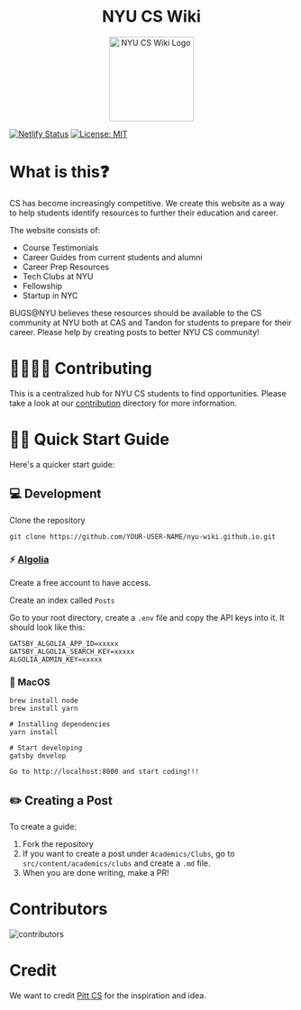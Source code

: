<h1 align="center">
  NYU CS Wiki
</h1>
<p align="center">
  <a href="https://bugs-nyu.github.io">
    <img alt="NYU CS Wiki Logo" src="https://raw.githubusercontent.com/BUGS-NYU/cs-resources/main/src/images/svg/logo.svg" width="150" />
  </a>
</p>

[![Netlify Status](https://api.netlify.com/api/v1/badges/a6a28e10-ca2d-4fd9-a679-051d66667ea1/deploy-status)](https://app.netlify.com/sites/keen-mayer-1607ef/deploys)
[![License: MIT](https://img.shields.io/badge/License-MIT-yellow.svg)](https://opensource.org/licenses/MIT)

# What is this❓

CS has become increasingly competitive. We create this website as a way to help students identify resources to further their education and career.

The website consists of:

- Course Testimonials
- Career Guides from current students and alumni
- Career Prep Resources
- Tech Clubs at NYU
- Fellowship
- Startup in NYC

BUGS@NYU believes these resources should be available to the CS community at NYU both at CAS and Tandon for students to prepare for their career. Please help by creating posts to better NYU CS community!

# 👨‍💻👩‍💻 Contributing

This is a centralized hub for NYU CS students to find opportunities. Please take a look at our [contribution](https://github.com/BUGS-NYU/cs-resources/tree/main/contributing) directory for more information.

# 🚀🚀 Quick Start Guide

Here's a quicker start guide:

## 💻 Development

Clone the repository

```
git clone https://github.com/YOUR-USER-NAME/nyu-wiki.github.io.git
```

### ⚡ [Algolia](https://www.algolia.com/)

Create a free account to have access.

Create an index called `Posts`

Go to your root directory, create a `.env` file and copy the API keys into it. It should look like this:

```
GATSBY_ALGOLIA_APP_ID=xxxxx
GATSBY_ALGOLIA_SEARCH_KEY=xxxxx
ALGOLIA_ADMIN_KEY=xxxxx
```

###  MacOS

```
brew install node
brew install yarn

# Installing dependencies
yarn install

# Start developing
gatsby develop

Go to http://localhost:8000 and start coding!!!
```

## ✏️ Creating a Post

To create a guide:

1. Fork the repository
2. If you want to create a post under `Academics/Clubs`, go to `src/content/academics/clubs` and create a `.md` file.
3. When you are done writing, make a PR!

# Contributors

<img alt="contributors" src="https://contrib.rocks/image?repo=BUGS-NYU/NYU-CS-Wiki"/>

# Credit

We want to credit [Pitt CS](https://github.com/PittCSWiki/pittcswiki) for the inspiration and idea.
